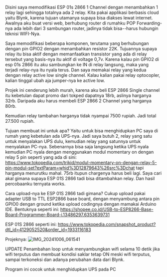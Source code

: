 Disini saya memodifikasi ESP 01s 2866 1 Channel dengan menambahkan 1 relay lagi sehingga totalnya ada 2 relay. Kita pakai applikasi berbasis cloud yaitu Blynk, karena tujuan utamanya supaya bisa diakses lewat internet. Awalnya aku buat versi web, berhubung router di rumahku POP Forwarding-nya ada lebih dari 3 sambungan router, jadinya tidak bisa--harus hubungin teknisi WIFI-Nya. 

Saya memodifikasi beberapa komponen, terutama yang berhubungan dengan pin GPIO2 dengan menambahkan resistor 22K. Tujuannya supaya relay itu bisa aktif dengan memanfaatkan transistor yang ada di relay tersebut yang basis-nya itu aktif di voltage 0,7v. Karena kalau pin GPIO2 di esp 01s 2866 itu aku sambungkan ke IN di relay langsung, maka yang terjadi relay-nya itu nyala terus. Dan saya memakai relay yang kedua dengan relay active low single channel. Kalau kalian pakai relay optocopler, kalian tinggal ubah aja jumper-nya ke active low. 

Projek ini cenderung lebih murah, karena aku beli ESP 2866 Single channel itu kebetulan dapat promo dari tokped dapatnya 18rb, aslinya harganya 32rb. Daripada aku harus membeli ESP 2866 2 Channel yang harganya 80rb. 

Kemudian relay tambahan harganya tidak nyampai 7500 rupiah. Jadi total 27.500 rupiah. 

Tujuan membuat ini untuk apa?
Yaitu untuk bisa menghidupkan PC saya di rumah yang kebetulan ada UPS-nya. Jadi saya butuh 2, relay yang satu untuk menyalakan UPS dulu, kemudian relay yang satunnya untuk menyalakan PC-nya. Sebenarnya bisa saja langsung ketika UPS nyala kemudian PC nyala dengan menggunakan modul momentary on dengan relay 5 pin seperti yang ada di sini: https://www.tokopedia.com/trikid/modul-momentary-on-dengan-relay-5-pin-modul-set?extParam=whid%3D12879643%26src%3Dchat tapi harganya menurutku mahal. 75rb itupun chargenya harus beli lagi. Saya cari akal gimana supaya ESP 01S 2866 tadi bisa ditambahkan relay. Dan hasil percobaanku ternyata works. 

Cara upload-nya ke ESP 01S 2866 tadi gimana?
Cukup upload pakai adapter USB to TTL ESP2866 base board, dengan menyambung antara pin GPIO0 dengan ground ketika upload codingnya dengan mamakai Arduino IDE. Bentuknya seperti ini: https://shopee.co.id/USB-to-ESP8266-Base-Board-Programmer-Board-i.13486297.6353639731

ESP 01S 2866 seperti ini: https://www.tokopedia.com/snapshot_product?dtl_id=4129052520&order_id=1933116183

Projeknya:
![IMG_20241006_061541](https://github.com/user-attachments/assets/bf64ba3b-1d7b-4f21-b58b-31763c8bc0bd)


UPDATE
Penambahan loop untuk menyambungkan wifi selama 10 detik jika wifi terputus dan membuat kondisi saklar tetap ON meski wifi terputus, sampai terkoneksi dan adanya perubahan data dari Blynk.

Program ini cocok untuk menghidupkan UPS pada PC 

